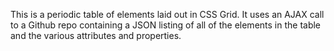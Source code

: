 This is a periodic table of elements laid out in CSS Grid. It uses an AJAX call to a Github repo containing a JSON listing of all of the elements in the table and the various attributes and properties. 
